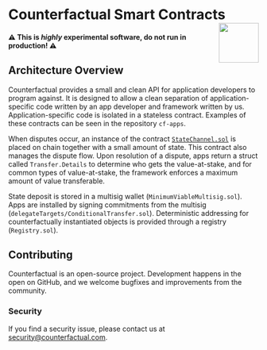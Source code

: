 # Counterfactual Smart Contracts <img align="right" src="https://static1.squarespace.com/static/59ee6243268b96cc1fb2b14a/t/5af73bca1ae6cf80fc1cc250/1529369816810/?format=1500w" height="80px" />

#### ⚠️️️ This is _highly_ experimental software, do not run in production! ️️⚠️️️

## Architecture Overview

Counterfactual provides a small and clean API for application developers to program against. It is designed to allow a clean separation of application-specific code written by an app developer and framework written by us. Application-specific code is isolated in a stateless contract. Examples of these contracts can be seen in the repository `cf-apps`.

When disputes occur, an instance of the contract [`StateChannel.sol`](./contracts/StateChannel.sol) is placed on chain together with a small amount of state. This contract also manages the dispute flow. Upon resolution of a dispute, apps return a struct called `Transfer.Details` to determine who gets the value-at-stake, and for common types of value-at-stake, the framework enforces a maximum amount of value transferable.

State deposit is stored in a multisig wallet (`MinimumViableMultisig.sol`). Apps are installed by signing commitments from the multisig (`delegateTargets/ConditionalTransfer.sol`). Deterministic addressing for counterfactually instantiated objects is provided through a registry (`Registry.sol`).

## Contributing

Counterfactual is an open-source project. Development happens in the open on GitHub, and we welcome bugfixes and improvements from the community.

### Security

If you find a security issue, please contact us at security@counterfactual.com.
